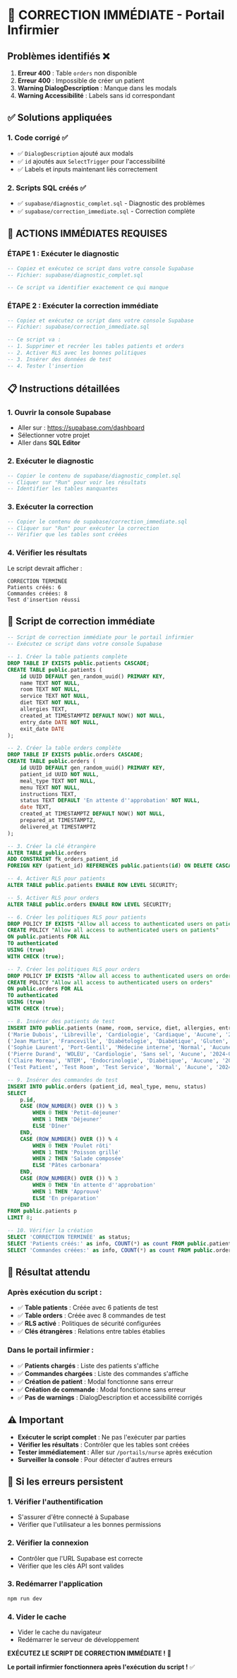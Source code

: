 # 🚨 CORRECTION IMMÉDIATE - Portail Infirmier

## Problèmes identifiés ❌

1. **Erreur 400** : Table `orders` non disponible
2. **Erreur 400** : Impossible de créer un patient
3. **Warning DialogDescription** : Manque dans les modals
4. **Warning Accessibilité** : Labels sans id correspondant

## ✅ Solutions appliquées

### 1. Code corrigé ✅
- ✅ `DialogDescription` ajouté aux modals
- ✅ `id` ajoutés aux `SelectTrigger` pour l'accessibilité
- ✅ Labels et inputs maintenant liés correctement

### 2. Scripts SQL créés ✅
- ✅ `supabase/diagnostic_complet.sql` - Diagnostic des problèmes
- ✅ `supabase/correction_immediate.sql` - Correction complète

## 🚀 ACTIONS IMMÉDIATES REQUISES

### **ÉTAPE 1 : Exécuter le diagnostic**
```sql
-- Copiez et exécutez ce script dans votre console Supabase
-- Fichier: supabase/diagnostic_complet.sql

-- Ce script va identifier exactement ce qui manque
```

### **ÉTAPE 2 : Exécuter la correction immédiate**
```sql
-- Copiez et exécutez ce script dans votre console Supabase
-- Fichier: supabase/correction_immediate.sql

-- Ce script va :
-- 1. Supprimer et recréer les tables patients et orders
-- 2. Activer RLS avec les bonnes politiques
-- 3. Insérer des données de test
-- 4. Tester l'insertion
```

## 📋 Instructions détaillées

### **1. Ouvrir la console Supabase**
- Aller sur : https://supabase.com/dashboard
- Sélectionner votre projet
- Aller dans **SQL Editor**

### **2. Exécuter le diagnostic**
```sql
-- Copier le contenu de supabase/diagnostic_complet.sql
-- Cliquer sur "Run" pour voir les résultats
-- Identifier les tables manquantes
```

### **3. Exécuter la correction**
```sql
-- Copier le contenu de supabase/correction_immediate.sql
-- Cliquer sur "Run" pour exécuter la correction
-- Vérifier que les tables sont créées
```

### **4. Vérifier les résultats**
Le script devrait afficher :
```
CORRECTION TERMINÉE
Patients créés: 6
Commandes créées: 8
Test d'insertion réussi
```

## 🔧 Script de correction immédiate

```sql
-- Script de correction immédiate pour le portail infirmier
-- Exécutez ce script dans votre console Supabase

-- 1. Créer la table patients complète
DROP TABLE IF EXISTS public.patients CASCADE;
CREATE TABLE public.patients (
    id UUID DEFAULT gen_random_uuid() PRIMARY KEY,
    name TEXT NOT NULL,
    room TEXT NOT NULL,
    service TEXT NOT NULL,
    diet TEXT NOT NULL,
    allergies TEXT,
    created_at TIMESTAMPTZ DEFAULT NOW() NOT NULL,
    entry_date DATE NOT NULL,
    exit_date DATE
);

-- 2. Créer la table orders complète
DROP TABLE IF EXISTS public.orders CASCADE;
CREATE TABLE public.orders (
    id UUID DEFAULT gen_random_uuid() PRIMARY KEY,
    patient_id UUID NOT NULL,
    meal_type TEXT NOT NULL,
    menu TEXT NOT NULL,
    instructions TEXT,
    status TEXT DEFAULT 'En attente d''approbation' NOT NULL,
    date TEXT,
    created_at TIMESTAMPTZ DEFAULT NOW() NOT NULL,
    prepared_at TIMESTAMPTZ,
    delivered_at TIMESTAMPTZ
);

-- 3. Créer la clé étrangère
ALTER TABLE public.orders 
ADD CONSTRAINT fk_orders_patient_id 
FOREIGN KEY (patient_id) REFERENCES public.patients(id) ON DELETE CASCADE;

-- 4. Activer RLS pour patients
ALTER TABLE public.patients ENABLE ROW LEVEL SECURITY;

-- 5. Activer RLS pour orders
ALTER TABLE public.orders ENABLE ROW LEVEL SECURITY;

-- 6. Créer les politiques RLS pour patients
DROP POLICY IF EXISTS "Allow all access to authenticated users on patients" ON public.patients;
CREATE POLICY "Allow all access to authenticated users on patients"
ON public.patients FOR ALL
TO authenticated
USING (true)
WITH CHECK (true);

-- 7. Créer les politiques RLS pour orders
DROP POLICY IF EXISTS "Allow all access to authenticated users on orders" ON public.orders;
CREATE POLICY "Allow all access to authenticated users on orders"
ON public.orders FOR ALL
TO authenticated
USING (true)
WITH CHECK (true);

-- 8. Insérer des patients de test
INSERT INTO public.patients (name, room, service, diet, allergies, entry_date) VALUES
('Marie Dubois', 'Libreville', 'Cardiologie', 'Cardiaque', 'Aucune', '2024-01-15'),
('Jean Martin', 'Franceville', 'Diabétologie', 'Diabétique', 'Gluten', '2024-01-16'),
('Sophie Laurent', 'Port-Gentil', 'Médecine interne', 'Normal', 'Aucune', '2024-01-17'),
('Pierre Durand', 'WOLEU', 'Cardiologie', 'Sans sel', 'Aucune', '2024-01-18'),
('Claire Moreau', 'NTEM', 'Endocrinologie', 'Diabétique', 'Aucune', '2024-01-19'),
('Test Patient', 'Test Room', 'Test Service', 'Normal', 'Aucune', '2024-01-20');

-- 9. Insérer des commandes de test
INSERT INTO public.orders (patient_id, meal_type, menu, status) 
SELECT 
    p.id,
    CASE (ROW_NUMBER() OVER ()) % 3
        WHEN 0 THEN 'Petit-déjeuner'
        WHEN 1 THEN 'Déjeuner'
        ELSE 'Dîner'
    END,
    CASE (ROW_NUMBER() OVER ()) % 4
        WHEN 0 THEN 'Poulet rôti'
        WHEN 1 THEN 'Poisson grillé'
        WHEN 2 THEN 'Salade composée'
        ELSE 'Pâtes carbonara'
    END,
    CASE (ROW_NUMBER() OVER ()) % 3
        WHEN 0 THEN 'En attente d''approbation'
        WHEN 1 THEN 'Approuvé'
        ELSE 'En préparation'
    END
FROM public.patients p
LIMIT 8;

-- 10. Vérifier la création
SELECT 'CORRECTION TERMINÉE' as status;
SELECT 'Patients créés:' as info, COUNT(*) as count FROM public.patients;
SELECT 'Commandes créées:' as info, COUNT(*) as count FROM public.orders;
```

## 🎯 Résultat attendu

### **Après exécution du script :**
- ✅ **Table patients** : Créée avec 6 patients de test
- ✅ **Table orders** : Créée avec 8 commandes de test
- ✅ **RLS activé** : Politiques de sécurité configurées
- ✅ **Clés étrangères** : Relations entre tables établies

### **Dans le portail infirmier :**
- ✅ **Patients chargés** : Liste des patients s'affiche
- ✅ **Commandes chargées** : Liste des commandes s'affiche
- ✅ **Création de patient** : Modal fonctionne sans erreur
- ✅ **Création de commande** : Modal fonctionne sans erreur
- ✅ **Pas de warnings** : DialogDescription et accessibilité corrigés

## ⚠️ Important

- **Exécuter le script complet** : Ne pas l'exécuter par parties
- **Vérifier les résultats** : Contrôler que les tables sont créées
- **Tester immédiatement** : Aller sur `/portails/nurse` après exécution
- **Surveiller la console** : Pour détecter d'autres erreurs

## 🚨 Si les erreurs persistent

### **1. Vérifier l'authentification**
- S'assurer d'être connecté à Supabase
- Vérifier que l'utilisateur a les bonnes permissions

### **2. Vérifier la connexion**
- Contrôler que l'URL Supabase est correcte
- Vérifier que les clés API sont valides

### **3. Redémarrer l'application**
```bash
npm run dev
```

### **4. Vider le cache**
- Vider le cache du navigateur
- Redémarrer le serveur de développement

**EXÉCUTEZ LE SCRIPT DE CORRECTION IMMÉDIATE !** 🚀

**Le portail infirmier fonctionnera après l'exécution du script !** ✅









